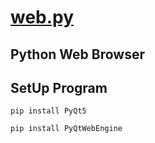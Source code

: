 # [web.py](website.py)
## Python Web Browser

## SetUp Program

``````
pip install PyQt5
``````

``````
pip install PyQtWebEngine
``````
